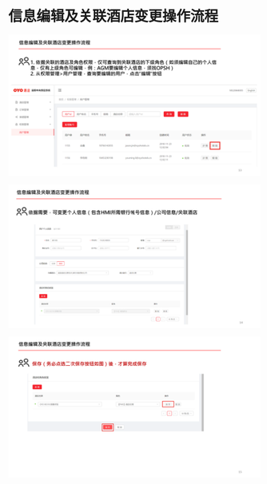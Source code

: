 # 信息编辑及关联酒店变更操作流程

![](../../.gitbook/assets/image%20%2867%29.png)

![](../../.gitbook/assets/image%20%2832%29.png)

![](../../.gitbook/assets/image%20%28139%29.png)

